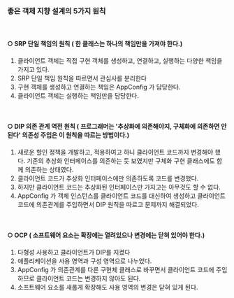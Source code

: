 ### 좋은 객체 지향 설계의 5가지 원칙

<br>

#### ○ SRP 단일 책임의 원칙 ( 한 클래스는 하나의 책임만을 가져야 한다.)
1. 클라이언트 객체는 직접 구현 객체를 생성하고, 연결하고, 실행하는 다양한 책임을 가지고 있다.
2. SRP 단일 책임 원칙을 따르면서 관심사를 분리한다
3. 구현 객체를 생성하고 연결하는 책임은 AppConfig 가 담당한다.
4. 클라이언트 객체는 실행하는 책임만을 담당한다.

<br>

#### ○ DIP 의존 관계 역전 원칙 ( 프로그래머는 '추상화에 의존해야지, 구체화에 의존하면 안된다' 의존성 주입은 이 원칙을 따르는 방법이다.)
1. 새로운 할인 정책을 개발하고, 적용하여고 하니 클라이언트 코드까지 변경해야 했다. 기존의 추상화 인터페이스를 의존하는 듯 보였지만 구체화 구현 클래스에도 함께 의존하는 상태였다.
2. 클라이언트 코드가 추상화 인터페이스에만 의존하도록 코드를 변경했다.
3. 하지만 클라이언트 코드는 추상화된 인터페이스만 가지고는 아무것도 할 수 없다.
4. AppConfig 가 객체 인스턴스를 클라이언트 코드를 대신하여 생성하고 클라이언트 코드에 의존관계를 주입하면서 DIP 원칙을 따르고 문제까지 해결되었다.

<br>

#### ○ OCP ( 소프트웨어 요소는 확장에는 열려있으나 변경에는 닫혀 있어야 한다.)
1. 다형성 사용하고 클라이언트가 DIP를 지켰다
2. 애플리케이션을 사용 영역과 구성 영역으로 나누었다.
3. AppConfig 가 의존관계를 다른 구현체 클래스로 바꾸면서 클라이언트 코드에 주입하므로 클라이언트 코드는 변경하지 않아도 된다.
4. 소프트웨어 요소를 새롭게 확장해도 사용 영역의 변경은 닫혀 있게 된다.